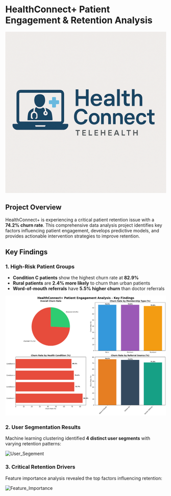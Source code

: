 # HealthConnect+ Patient Engagement & Retention Analysis

![Project_Banner](project_banner/Project_Banner.png)

## Project Overview

HealthConnect+ is experiencing a critical patient retention issue with a **74.2% churn rate**. This comprehensive data analysis project identifies key factors influencing patient engagement, develops predictive models, and provides actionable intervention strategies to improve retention.

## Key Findings

### 1. High-Risk Patient Groups
- **Condition C patients** show the highest churn rate at **82.9%**
- **Rural patients** are **2.4% more likely** to churn than urban patients
- **Word-of-mouth referrals** have **5.5% higher churn** than doctor referrals

![Executive_Summary](Executive_Summary/Executive_Summary.png)

### 2. User Segmentation Results
Machine learning clustering identified **4 distinct user segments** with varying retention patterns:

![User_Segement](Segement_visuals/Segment_visuals.png)

### 3. Critical Retention Drivers
Feature importance analysis revealed the top factors influencing retention:

![Feature_Importance](feature_importance/Feature_importance(2).png)


